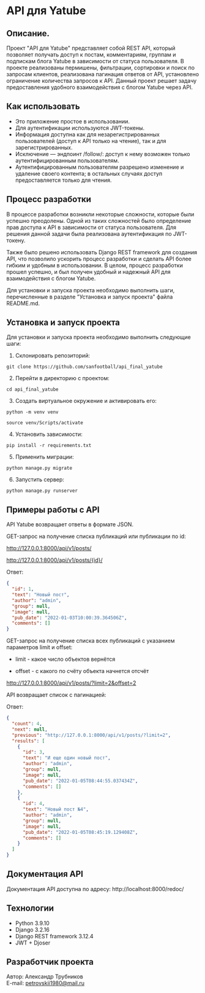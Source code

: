 # API для Yatube

## Описание.

Проект "API для Yatube" представляет собой REST API, который позволяет получать доступ к постам, комментариям, группам и подпискам блога Yatube в зависимости от статуса пользователя. В проекте реализованы пермишены, фильтрации, сортировки и поиск по запросам клиентов, реализована пагинация ответов от API, установлено ограничение количества запросов к API. Данный проект решает задачу предоставления удобного взаимодействия с блогом Yatube через API.

## Как использовать

* Это приложение простое в использовании.
* Для аутентификации используются JWT-токены.
* Информация доступна как для незарегистрированных пользователей  (доступ к API только на чтение), так и для зарегистрированных.
* Исключение — эндпоинт /follow/: доступ к нему возможен только аутентифицированным пользователям.
* Аутентифицированным пользователям разрешено изменение и удаление своего контента; в остальных случаях доступ предоставляется только для чтения.

## Процесс разработки

В процессе разработки возникли некоторые сложности, которые были успешно преодолены. Одной из таких сложностей было определение прав доступа к API в зависимости от статуса пользователя. Для решения данной задачи была реализована аутентификация по JWT-токену.

Также было решено использовать Django REST framework для создания API, что позволило ускорить процесс разработки и сделать API более гибким и удобным в использовании. В целом, процесс разработки прошел успешно, и был получен удобный и надежный API для взаимодействия с блогом Yatube.

Для установки и запуска проекта необходимо выполнить шаги, перечисленные в разделе "Установка и запуск проекта" файла README.md.


## Установка и запуск проекта

Для установки и запуска проекта необходимо выполнить следующие шаги:

1. Склонировать репозиторий:
```
git clone https://github.com/sanfootball/api_final_yatube
```

2. Перейти в директорию с проектом:
```
cd api_final_yatube
```

3. Создать виртуальное окружение и активировать его:
```
python -m venv venv
```
```
source venv/Scripts/activate
```

4. Установить зависимости:
```
pip install -r requirements.txt
```

5. Применить миграции:
```
python manage.py migrate
```

6. Запустить сервер:
```
python manage.py runserver
```

## Примеры работы с API

API Yatube возвращает ответы в формате JSON.

GET-запрос на получение списка публикаций или публикации по id:

http://127.0.0.1:8000/api/v1/posts/  

http://127.0.0.1:8000/api/v1/posts/{id}/

Ответ:
```json
{
  "id": 1,
  "text": "Новый пост",
  "author": "admin",
  "group": null,
  "image": null,
  "pub_date": "2022-01-03T10:00:39.364506Z",
  "comments": []
}
```
GET-запрос на получение списка всех публикаций с указанием параметров limit и offset:

* limit - какое число объектов вернётся

* offset - с какого по счёту объекта начнется отсчёт

http://127.0.0.1:8000/api/v1/posts/?limit=2&offset=2

API возвращает список с пагинацией:

Ответ:
```json
{
  "count": 4,
  "next": null,
  "previous": "http://127.0.0.1:8000/api/v1/posts/?limit=2",
  "results": [
    {
      "id": 3,
      "text": "И еще один новый пост",
      "author": "admin",
      "group": null,
      "image": null,
      "pub_date": "2022-01-05T08:44:55.037434Z",
      "comments": []
    },
    {
      "id": 4,
      "text": "Новый пост №4",
      "author": "admin",
      "group": null,
      "image": null,
      "pub_date": "2022-01-05T08:45:19.129408Z",
      "comments": []
    }
  ]
}
```

## Документация API

Документация API доступна по адресу: http://localhost:8000/redoc/

## Технологии

* Python 3.9.10
* Django 3.2.16
* Django REST framework 3.12.4
* JWT + Djoser

## Разработчик проекта

Автор: Александр Трубников  
E-mail: petrovskii1980@mail.ru
